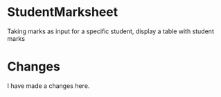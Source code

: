 # StudentMarksheet
Taking marks as input for a specific student, display a table with student marks

# Changes
I have made a changes here.
